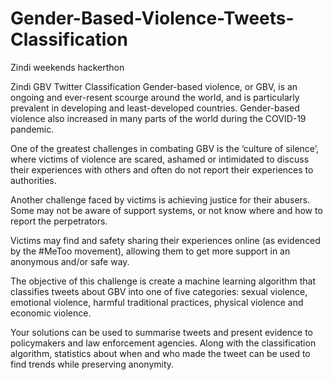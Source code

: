 # Gender-Based-Violence-Tweets-Classification
Zindi weekends hackerthon


Zindi GBV Twitter Classification
Gender-based violence, or GBV, is an ongoing and ever-resent scourge around the world, and is particularly prevalent in developing and least-developed countries. Gender-based violence also increased in many parts of the world during the COVID-19 pandemic.

One of the greatest challenges in combating GBV is the ‘culture of silence’, where victims of violence are scared, ashamed or intimidated to discuss their experiences with others and often do not report their experiences to authorities.

Another challenge faced by victims is achieving justice for their abusers. Some may not be aware of support systems, or not know where and how to report the perpetrators.

Victims may find and safety sharing their experiences online (as evidenced by the #MeToo movement), allowing them to get more support in an anonymous and/or safe way.

The objective of this challenge is create a machine learning algorithm that classifies tweets about GBV into one of five categories: sexual violence, emotional violence, harmful traditional practices, physical violence and economic violence.

Your solutions can be used to summarise tweets and present evidence to policymakers and law enforcement agencies. Along with the classification algorithm, statistics about when and who made the tweet can be used to find trends while preserving anonymity.
